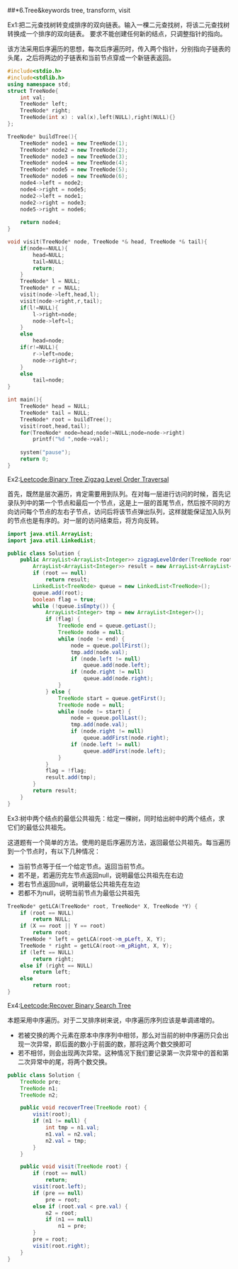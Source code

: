 ##*6.Tree&keywords tree, transform, visit  
  
Ex1:把二元查找树转变成排序的双向链表。输入一棵二元查找树，将该二元查找树转换成一个排序的双向链表。
要求不能创建任何新的结点，只调整指针的指向。  
  
该方法采用后序遍历的思想，每次后序遍历时，传入两个指针，分别指向子链表的头尾，之后将两边的子链表和当前节点穿成一个新链表返回。  
```cpp
#include<stdio.h>
#include<stdlib.h>
using namespace std;
struct TreeNode{
	int val;
	TreeNode* left;
	TreeNode* right;
	TreeNode(int x) : val(x),left(NULL),right(NULL){}
};

TreeNode* buildTree(){
	TreeNode* node1 = new TreeNode(1);
	TreeNode* node2 = new TreeNode(2);
	TreeNode* node3 = new TreeNode(3);
	TreeNode* node4 = new TreeNode(4);
	TreeNode* node5 = new TreeNode(5);
	TreeNode* node6 = new TreeNode(6);
	node4->left = node2;
	node4->right = node5;
	node2->left = node1;
	node2->right = node3;
	node5->right = node6;
	
	return node4;
}

void visit(TreeNode* node, TreeNode *& head, TreeNode *& tail){
	if(node==NULL){
		head=NULL;
		tail=NULL;
		return;
	}
	TreeNode* l = NULL;
	TreeNode* r = NULL;
	visit(node->left,head,l);
	visit(node->right,r,tail);
	if(l!=NULL){
		l->right=node;
		node->left=l;
	}
	else
		head=node;
	if(r!=NULL){
		r->left=node;
		node->right=r;
	}
	else
		tail=node;
}

int main(){
	TreeNode* head = NULL;
	TreeNode* tail = NULL;
	TreeNode* root = buildTree();
	visit(root,head,tail);
	for(TreeNode* node=head;node!=NULL;node=node->right)
		printf("%d ",node->val);
	
	system("pause");
	return 0;
}
```
  
Ex2:[Leetcode:Binary Tree Zigzag Level Order Traversal](http://oj.leetcode.com/problems/binary-tree-zigzag-level-order-traversal/)  
  
首先，既然是层次遍历，肯定需要用到队列。在对每一层进行访问的时候，首先记录队列中的第一个节点和最后一个节点，这是上一层的首尾节点，然后按不同的方向访问每个节点的左右子节点，访问后将该节点弹出队列，这样就能保证加入队列的节点也是有序的。对一层的访问结束后，将方向反转。  
```java
import java.util.ArrayList;
import java.util.LinkedList;

public class Solution {
	public ArrayList<ArrayList<Integer>> zigzagLevelOrder(TreeNode root) {
		ArrayList<ArrayList<Integer>> result = new ArrayList<ArrayList<Integer>>();
		if (root == null)
			return result;
		LinkedList<TreeNode> queue = new LinkedList<TreeNode>();
		queue.add(root);
		boolean flag = true;
		while (!queue.isEmpty()) {
			ArrayList<Integer> tmp = new ArrayList<Integer>();
			if (flag) {
				TreeNode end = queue.getLast();
				TreeNode node = null;
				while (node != end) {
					node = queue.pollFirst();
					tmp.add(node.val);
					if (node.left != null)
						queue.add(node.left);
					if (node.right != null)
						queue.add(node.right);
				}
			} else {
				TreeNode start = queue.getFirst();
				TreeNode node = null;
				while (node != start) {
					node = queue.pollLast();
					tmp.add(node.val);
					if (node.right != null)
						queue.addFirst(node.right);
					if (node.left != null)
						queue.addFirst(node.left);
				}
			}
			flag = !flag;
			result.add(tmp);
		}
		return result;
	}
}
```
  
Ex3:树中两个结点的最低公共祖先：给定一棵树，同时给出树中的两个结点，求它们的最低公共祖先。  
  
这道题有一个简单的方法。使用的是后序遍历方法，返回最低公共祖先。每当遍历到一个节点时，有以下几种情况：  
* 当前节点等于任一个给定节点。返回当前节点。
* 若不是，若遍历完左节点返回null，说明最低公共祖先在右边
* 若右节点返回null，说明最低公共祖先在左边
* 若都不为null，说明当前节点为最低公共祖先
  
```cpp
TreeNode* getLCA(TreeNode* root, TreeNode* X, TreeNode *Y) {
	if (root == NULL) 
		return NULL;
	if (X == root || Y == root) 
		return root;
	TreeNode * left = getLCA(root->m_pLeft, X, Y);
	TreeNode * right = getLCA(root->m_pRight, X, Y);
	if (left == NULL) 
		return right;
	else if (right == NULL) 
		return left;
	else 
	 	return root;
}
```
  
Ex4:[Leetcode:Recover Binary Search Tree](http://oj.leetcode.com/problems/recover-binary-search-tree/)  
  
本题采用中序遍历。对于二叉排序树来说，中序遍历序列应该是单调递增的。  
* 若被交换的两个元素在原本中序序列中相邻，那么对当前的树中序遍历只会出现一次异常，即后面的数小于前面的数，那将这两个数交换即可
* 若不相邻，则会出现两次异常。这种情况下我们要记录第一次异常中的首和第二次异常中的尾，将两个数交换。  
```java 
public class Solution {
	TreeNode pre;
	TreeNode n1;
	TreeNode n2;

	public void recoverTree(TreeNode root) {
		visit(root);
		if (n1 != null) {
			int tmp = n1.val;
			n1.val = n2.val;
			n2.val = tmp;
		}
	}

	public void visit(TreeNode root) {
		if (root == null)
			return;
		visit(root.left);
		if (pre == null)
			pre = root;
		else if (root.val < pre.val) {
			n2 = root;
			if (n1 == null)
				n1 = pre;
		}
		pre = root;
		visit(root.right);
	}
}
```

